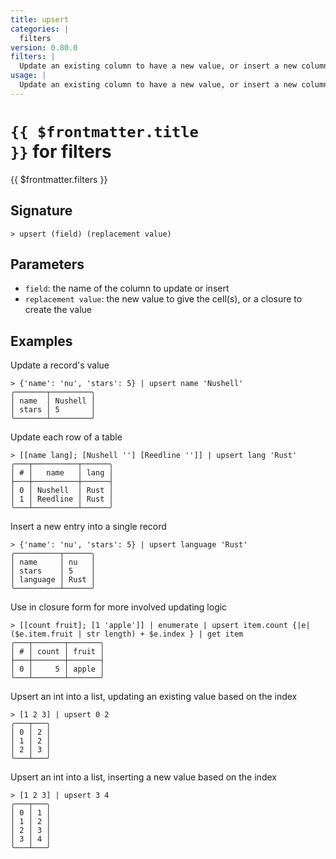 ```yaml
---
title: upsert
categories: |
  filters
version: 0.80.0
filters: |
  Update an existing column to have a new value, or insert a new column.
usage: |
  Update an existing column to have a new value, or insert a new column.
---
```


# <code>{{ $frontmatter.title }}</code> for filters

<div class='command-title'>{{ $frontmatter.filters }}</div>

## Signature

```> upsert (field) (replacement value)```

## Parameters

 -  `field`: the name of the column to update or insert
 -  `replacement value`: the new value to give the cell(s), or a closure to create the value

## Examples

Update a record's value
```shell
> {'name': 'nu', 'stars': 5} | upsert name 'Nushell'
╭───────┬─────────╮
│ name  │ Nushell │
│ stars │ 5       │
╰───────┴─────────╯
```

Update each row of a table
```shell
> [[name lang]; [Nushell ''] [Reedline '']] | upsert lang 'Rust'
╭───┬──────────┬──────╮
│ # │   name   │ lang │
├───┼──────────┼──────┤
│ 0 │ Nushell  │ Rust │
│ 1 │ Reedline │ Rust │
╰───┴──────────┴──────╯

```

Insert a new entry into a single record
```shell
> {'name': 'nu', 'stars': 5} | upsert language 'Rust'
╭──────────┬──────╮
│ name     │ nu   │
│ stars    │ 5    │
│ language │ Rust │
╰──────────┴──────╯
```

Use in closure form for more involved updating logic
```shell
> [[count fruit]; [1 'apple']] | enumerate | upsert item.count {|e| ($e.item.fruit | str length) + $e.index } | get item
╭───┬───────┬───────╮
│ # │ count │ fruit │
├───┼───────┼───────┤
│ 0 │     5 │ apple │
╰───┴───────┴───────╯

```

Upsert an int into a list, updating an existing value based on the index
```shell
> [1 2 3] | upsert 0 2
╭───┬───╮
│ 0 │ 2 │
│ 1 │ 2 │
│ 2 │ 3 │
╰───┴───╯

```

Upsert an int into a list, inserting a new value based on the index
```shell
> [1 2 3] | upsert 3 4
╭───┬───╮
│ 0 │ 1 │
│ 1 │ 2 │
│ 2 │ 3 │
│ 3 │ 4 │
╰───┴───╯

```
